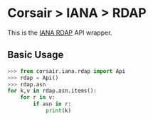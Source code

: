 # Corsair > IANA > RDAP
This is the [IANA RDAP](https://data.iana.org/rdap/) API wrapper.


## Basic Usage

```python
>>> from corsair.iana.rdap import Api
>>> rdap = Api()
>>> rdap.asn
for k,v in rdap.asn.items():
    for r in v:
        if asn in r:
            print(k)
```
